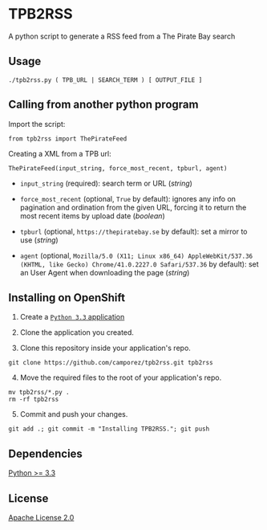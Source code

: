 TPB2RSS
=======

A python script to generate a RSS feed from a The Pirate Bay search

Usage
-----

```
./tpb2rss.py ( TPB_URL | SEARCH_TERM ) [ OUTPUT_FILE ]
```

Calling from another python program
-----------------------------------

Import the script:

```
from tpb2rss import ThePirateFeed
```

Creating a XML from a TPB url:

```
ThePirateFeed(input_string, force_most_recent, tpburl, agent)
```

- `input_string` (required): search term or URL (*string*)

- `force_most_recent` (optional, `True` by default): ignores any info on pagination and ordination from the given URL, forcing it to return the most recent items by upload date (*boolean*)

- `tpburl` (optional, `https://thepiratebay.se` by default): set a mirror to use (*string*)

- `agent` (optional, `Mozilla/5.0 (X11; Linux x86_64) AppleWebKit/537.36 (KHTML, like Gecko) Chrome/41.0.2227.0 Safari/537.36` by default): set an User Agent when downloading the page (*string*)

Installing on OpenShift
-----------------------

1. Create a [`Python 3.3` application](https://openshift.redhat.com/app/console/application_type/cart!python-3.3)

2. Clone the application you created.

3. Clone this repository inside your application's repo.
```
git clone https://github.com/camporez/tpb2rss.git tpb2rss
```

4. Move the required files to the root of your application's repo.
```
mv tpb2rss/*.py .
rm -rf tpb2rss
```

5. Commit and push your changes.
```
git add .; git commit -m "Installing TPB2RSS."; git push
```

Dependencies
------------

[Python >= 3.3](http://docs.python.org/3/)

License
-------

[Apache License 2.0](https://github.com/camporez/tpb2rss/raw/master/LICENSE)
